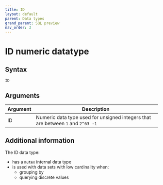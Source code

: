 ```yaml
---
title: ID
layout: default
parent: Data types
grand_parent: SQL preview
nav_order: 3
---
```


# ID numeric datatype

## Syntax

```
ID
```

## Arguments

| Argument | Description |
|---|---|
| ID | Numeric data type used for unsigned integers that are between `1` and `2^63 -1` |  |

## Additional information

The ID data type:
* has a `mutex` internal data type
* is used with data sets with low cardinality when:
  * grouping by
  * querying discrete values
